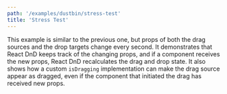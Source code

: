 ```yaml
---
path: '/examples/dustbin/stress-test'
title: 'Stress Test'
---
```


This example is similar to the previous one, but props of both the
drag sources and the drop targets change every second. It demonstrates
that React DnD keeps track of the changing props, and if a component
receives the new props, React DnD recalculates the drag and drop
state. It also shows how a custom `isDragging` implementation can make the drag source appear as dragged, even if the component that initiated the drag has received new props.

<view-source name="01-dustbin/stress-test" component="dustbin-stress-test">
</view-source>
